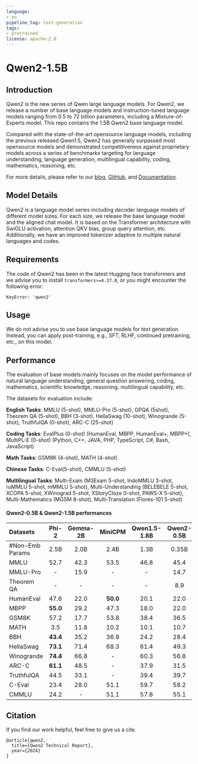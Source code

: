 ```yaml
---
language:
- en
pipeline_tag: text-generation
tags:
- pretrained
license: apache-2.0
---
```


# Qwen2-1.5B

## Introduction

Qwen2 is the new series of Qwen large language models. For Qwen2, we release a number of base language models and instruction-tuned language models ranging from 0.5 to 72 billion parameters, including a Mixture-of-Experts model. This repo contains the 1.5B Qwen2 base language model.

Compared with the state-of-the-art opensource language models, including the previous released Qwen1.5, Qwen2 has generally surpassed most opensource models and demonstrated competitiveness against proprietary models across a series of benchmarks targeting for language understanding, language generation, multilingual capability, coding, mathematics, reasoning, etc.

For more details, please refer to our [blog](https://qwenlm.github.io/blog/qwen2/), [GitHub](https://github.com/QwenLM/Qwen2), and [Documentation](https://qwen.readthedocs.io/en/latest/).
<br>


## Model Details
Qwen2 is a language model series including decoder language models of different model sizes. For each size, we release the base language model and the aligned chat model. It is based on the Transformer architecture with SwiGLU activation, attention QKV bias, group query attention, etc. Additionally, we have an improved tokenizer adaptive to multiple natural languages and codes.

## Requirements
The code of Qwen2 has been in the latest Hugging face transformers and we advise you to install `transformers>=4.37.0`, or you might encounter the following error:
```
KeyError: 'qwen2'
```


## Usage

We do not advise you to use base language models for text generation. Instead, you can apply post-training, e.g., SFT, RLHF, continued pretraining, etc., on this model.

## Performance

The evaluation of base models mainly focuses on the model performance of natural language understanding, general question answering, coding, mathematics, scientific knowledge, reasoning, multilingual capability, etc. 

The datasets for evaluation include: 
 
**English Tasks**: MMLU (5-shot), MMLU-Pro (5-shot), GPQA (5shot), Theorem QA (5-shot), BBH (3-shot), HellaSwag (10-shot), Winogrande (5-shot), TruthfulQA (0-shot), ARC-C (25-shot)
 
**Coding Tasks**: EvalPlus (0-shot) (HumanEval, MBPP, HumanEval+, MBPP+), MultiPL-E (0-shot) (Python, C++, JAVA, PHP, TypeScript, C#, Bash, JavaScript)
  
**Math Tasks**: GSM8K (4-shot), MATH (4-shot)
 
**Chinese Tasks**: C-Eval(5-shot), CMMLU (5-shot)
 
**Multilingual Tasks**: Multi-Exam (M3Exam 5-shot, IndoMMLU 3-shot, ruMMLU 5-shot, mMMLU 5-shot), Multi-Understanding (BELEBELE 5-shot, XCOPA 5-shot, XWinograd 5-shot, XStoryCloze 0-shot, PAWS-X 5-shot), Multi-Mathematics (MGSM 8-shot), Multi-Translation (Flores-101 5-shot)
 

#### Qwen2-0.5B & Qwen2-1.5B performances
|  Datasets  |  Phi-2 |   Gemma-2B | MiniCPM |  Qwen1.5-1.8B  |   Qwen2-0.5B  |  Qwen2-1.5B  |
| :--------| :---------: | :------------: | :------------: |:------------: | :------------: | :------------: |
|#Non-Emb Params | 2.5B | 2.0B | 2.4B | 1.3B | 0.35B | 1.3B |
|MMLU | 52.7 | 42.3 | 53.5 | 46.8 | 45.4 | **56.5** |
|MMLU-Pro | - | 15.9 | - | - | 14.7 | 21.8 |
|Theorem QA | - | - | - |- | 8.9 | **15.0** |
|HumanEval | 47.6 |  22.0 |**50.0**| 20.1 | 22.0 | 31.1 |
|MBPP | **55.0** | 29.2 | 47.3 | 18.0 | 22.0 | 37.4  |
|GSM8K | 57.2 |  17.7  | 53.8 | 38.4 | 36.5 | **58.5** |
|MATH  | 3.5 |  11.8  | 10.2 | 10.1 | 10.7 | **21.7** |
|BBH  | **43.4** |  35.2 | 36.9 | 24.2 | 28.4 | 37.2 |
|HellaSwag  | **73.1** |  71.4 | 68.3 | 61.4 |  49.3 | 66.6 |
|Winogrande  | **74.4** |  66.8 | -| 60.3 |  56.8 |  66.2 |
|ARC-C  | **61.1** |  48.5  | -| 37.9 | 31.5 |  43.9 |
|TruthfulQA  | 44.5 |  33.1  | -| 39.4 | 39.7 |  **45.9** |
|C-Eval   | 23.4 |   28.0    | 51.1| 59.7 |  58.2 |  **70.6** |
|CMMLU   | 24.2 |   -    | 51.1 | 57.8 | 55.1 | **70.3** |
  

## Citation

If you find our work helpful, feel free to give us a cite.

```
@article{qwen2,
  title={Qwen2 Technical Report},
  year={2024}
}
```
